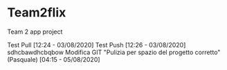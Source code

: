 # Team2flix
Team 2 app project

Test Pull [12:24 - 03/08/2020]
Test Push [12:26 - 03/08/2020]
sdhcbawdhcbqbow
Modifica GIT "Pulizia per spazio del progetto corretto" (Pasquale) [04:15 - 05/08/2020]
